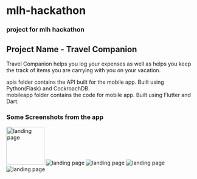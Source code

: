 # mlh-hackathon
### project for mlh hackathon

## Project Name - Travel Companion

Travel Companion helps you log your expenses as well as helps you keep the track of items you are carrying with you on your vacation.

apis folder contains the API built for the mobile app. Built using Python(Flask) and CockroachDB. <br />
mobileapp folder contains the code for mobile app. Built using Flutter and Dart. <br />


### Some Screenshots from the app

<img src="https://raw.githubusercontent.com/bhatiagagan24/mlh-hackathon/main/app-screenshots/one.jpg" alt="landing page" width="100" />

<img src="https://raw.githubusercontent.com/bhatiagagan24/mlh-hackathon/main/app-screenshots/two.jpg" alt="landing page" />

<img src="https://raw.githubusercontent.com/bhatiagagan24/mlh-hackathon/main/app-screenshots/three.jpg" alt="landing page" />

<img src="https://raw.githubusercontent.com/bhatiagagan24/mlh-hackathon/main/app-screenshots/four.jpg" alt="landing page" />

<img src="https://raw.githubusercontent.com/bhatiagagan24/mlh-hackathon/main/app-screenshots/five.jpg" alt="landing page" />


